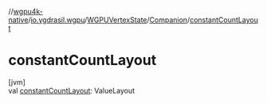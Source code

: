 //[wgpu4k-native](../../../../index.md)/[io.ygdrasil.wgpu](../../index.md)/[WGPUVertexState](../index.md)/[Companion](index.md)/[constantCountLayout](constant-count-layout.md)

# constantCountLayout

[jvm]\
val [constantCountLayout](constant-count-layout.md): ValueLayout